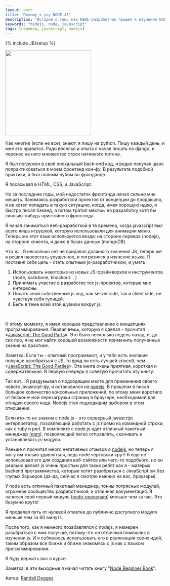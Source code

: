 ```yaml
---
layout: post
title: "Почему я учу NODE.JS"
description: "История о том, как PERL-разработчик пришел к изучению NODEJS"
keywords: "nodejs, node, javascript" 
tags: [перевод, javascript, nodejs]
---
```

{% include JB/setup %}

<img src="http://31808.selcdn.ru/it-prm/pics/jsninja.jpg.scaled696.png" width="271px" class="img-center"  />
<p>Как многие (если не все), знают, я пишу на python. Пишу каждый день, и мне это нравится. Ради веселья и  опыта я начал писать на django, и перенес на него множество строк нативного питона.</p>

<p>Я был погружен в свой эпохальный back-end код, и редко получал шанс попрактиковаться в моем фронтэнд кон-фу. В результате подобной практики, я был полным нубом во фрондэнде.</p>

<p>Я посасывал в HTML, CSS,  и JavaScript.</p>

<p>Но за последние годы, мой недостаток фронтэнда начал сильно мне мешать. Занимаясь разработкой проектов от концепции до продакшна, я не хотел попадать в такую ситуацию, когда, имея хорошую идею, я быстро писал бэкэнд, а потом тратил месяцы на разработку хотя бы сколько-нибудь пристойного фронтэнда.</p>

<p>Я начал заниматься веб-разработкой в те времена, когда javascript был всего лишь игрушкой, которую использовали для анимации меню. Теперь же этот язык используется везде: на стороне сервера (nodejs), на стороне клиента, и даже в базах данных (mongoDB).</p>

<p>Что ж... Я несколько лет не придавал должного значения JS, теперь же я решил наверстать упущенное, и погрузился в изучение языка. Я поставил себе цель - стать опытным js-разработчиком, и уметь:</p>

<ol>
	<li>Использовать некоторые из новых JS-фрэймворков и инструментов (node, backbone, knockout... )</li>
	<li>Принимать участие в разработке тех js-проектов, которые мне интересны.</li>
	<li>Писать свой собственный js код, как server side, так и client side, не чувствуя себя тупицей.</li>
	<li>Быть в теме всей этой шумихи вокруг js.</li>
</ol>

<br />
<p>К этому моменту, я имел хорошее представление о концепциях программирования. Первая вещь, которую я сделал - прочитал «<a href="http://www.amazon.com/gp/product/0596517742/ref=as_li_ss_tl?ie=UTF8&amp;tag=rdegges-20&amp;linkCode=as2&amp;camp=1789&amp;creative=390957&amp;creativeASIN=0596517742">Javascript: The Good Parts</a>».  Это было несколько недель назад, и, до сих пор, я не мог найти хорошей возможности применить полученные знания на практике.</p>

<p>Заметка: Если ты - опытный программист, и у тебя есть желание получше разобраться с JS, то вряд ли есть лучшей способ, чем «<a href="http://www.amazon.com/gp/product/0596517742/ref=as_li_ss_tl?ie=UTF8&amp;tag=rdegges-20&amp;linkCode=as2&amp;camp=1789&amp;creative=390957&amp;creativeASIN=0596517742">JavaScript: The Good Parties</a>». Эта книга очень приятная, короткая и содержательная. В первую очередь я советую прочитать эту книгу.</p>

<p>Так вот... Я раздумывал о подходящем месте для применения своего нового javasrcipt-фу, и остановился на <a href="http://nodejs.org/">nodejs</a>. В прошлом я писал большое количество консольных приложений, по этому меня воротило от бесконечной перезагрузки страниц в браузере, необходимой для отладки своего кода. Nodejs стал подходящим выбором в этом отношении.</p>

<p>Если кто-то не знаком с node.js - это серверный javascript интерпретатор, позовляющий работать с js прямо из командной строки, как с ruby и perl. В комплекте с node.js идет отличный пакетный менеджер (<a href="http://npmjs.org/">npm</a>), позволяющий легко отправлять, скачивать и устанавливать js-модули.</p>

<p>Раньше я прочитал много негативных отзывов о <a href="http://teddziuba.com/2011/10/node-js-is-cancer.html">nodejs</a>, но теперь я могу им только удивляться, ведь node чертовски крут! Я еще не использовал его для создания веб-сайтов или чего-то подобного, но он реально делает js очень простым для таких ребят как я - матерых backend программистов, которые хотят разобраться с JavaScript’ом без глупых барьеров (да-да, сейчас я смотрю именно на вас, браузеры).</p>

<p>У node есть отличный пакетный менеджер, тонны потрясных модулей, огромное сообщество разработчиков, и отличная документация. Я написал свой первый модуль (<a href="https://github.com/telephonyresearch/node-opencnam">node-opencnam</a>) меньше чем за час. Это безумно круто!</p>

<p>Я проделал путь от нулевой отметки до публично доступного модуля меньше чем за 60 минут!..</p>

<p>После того, как я немного позабавлялся с nodejs, я намерен разобраться с ним получше, потому что он отличный помошник в изучении js. И я собираюсь использовать его в реализации своих идей, таким образом все ближе и ближе знакомясь с js как с языком программирования.</p>

<p>Я буду держать вас в курсе.</p>

<p>Заметка: в эти выходные я начал читать книгу "<a href="http://www.nodebeginner.org/">Node Beginner Book</a>".</p>

Автор: <a href="http://rdegges.com/">Randall Degges</a>
